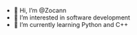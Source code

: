 - 👋 Hi, I’m @Zocann
- 👀 I’m interested in software development
- 🌱 I’m currently learning Python and C++

